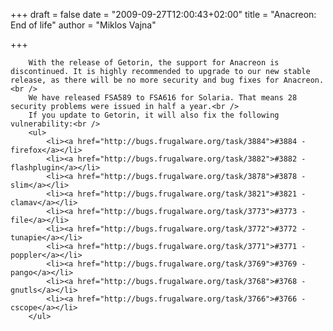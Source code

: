 
+++
draft = false
date = "2009-09-27T12:00:43+02:00"
title = "Anacreon: End of life"
author = "Miklos Vajna"

+++

        With the release of Getorin, the support for Anacreon is discontinued. It is highly recommended to upgrade to our new stable release, as there will be no more security and bug fixes for Anacreon.<br />
        We have released FSA589 to FSA616 for Solaria. That means 28 security problems were issued in half a year.<br />
        If you update to Getorin, it will also fix the following vulnerability:<br />
        <ul>
            <li><a href="http://bugs.frugalware.org/task/3884">#3884 - firefox</a></li>
            <li><a href="http://bugs.frugalware.org/task/3882">#3882 - flashplugin</a></li>
            <li><a href="http://bugs.frugalware.org/task/3878">#3878 - slim</a></li>
            <li><a href="http://bugs.frugalware.org/task/3821">#3821 - clamav</a></li>
            <li><a href="http://bugs.frugalware.org/task/3773">#3773 - file</a></li>
            <li><a href="http://bugs.frugalware.org/task/3772">#3772 - tunapie</a></li>
            <li><a href="http://bugs.frugalware.org/task/3771">#3771 - poppler</a></li>
            <li><a href="http://bugs.frugalware.org/task/3769">#3769 - pango</a></li>
            <li><a href="http://bugs.frugalware.org/task/3768">#3768 - gnutls</a></li>
            <li><a href="http://bugs.frugalware.org/task/3766">#3766 - cscope</a></li>
        </ul>
            
        